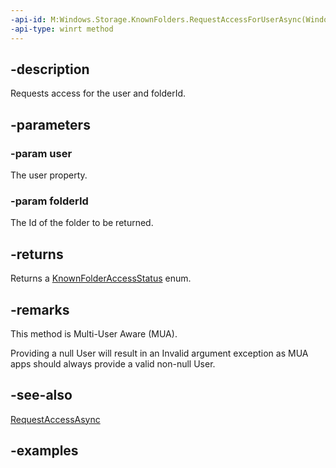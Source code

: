 ```yaml
---
-api-id: M:Windows.Storage.KnownFolders.RequestAccessForUserAsync(Windows.System.User,Windows.Storage.KnownFolderId)
-api-type: winrt method
---
```


## -description
Requests access for the user and folderId.

## -parameters

### -param user
The user property.

### -param folderId
The Id of the folder to be returned.

## -returns
Returns a [KnownFolderAccessStatus](knownfoldersaccessstatus.md) enum.

## -remarks
This method is Multi-User Aware (MUA).

Providing a null User will result in an Invalid argument exception as MUA apps should always provide a valid non-null User.

## -see-also
[RequestAccessAsync](knownfolders_requestaccessasync_1688586552.md)

## -examples

